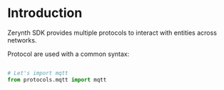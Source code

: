 # Introduction

Zerynth SDK provides multiple protocols to interact with entities across networks.

Protocol are used with a common syntax:

```python

# Let's import mqtt
from protocols.mqtt import mqtt

```



